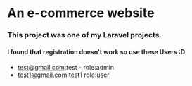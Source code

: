 # An e-commerce website

### This project was one of my Laravel projects.

#### I found that registration doesn't work so use these Users :D

* test@gmail.com:test - role:admin
* test1@gmail.com:test1 role:user
